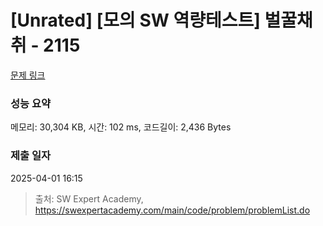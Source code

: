 # [Unrated] [모의 SW 역량테스트] 벌꿀채취 - 2115 

[문제 링크](https://swexpertacademy.com/main/code/problem/problemDetail.do?contestProbId=AV5V4A46AdIDFAWu) 

### 성능 요약

메모리: 30,304 KB, 시간: 102 ms, 코드길이: 2,436 Bytes

### 제출 일자

2025-04-01 16:15



> 출처: SW Expert Academy, https://swexpertacademy.com/main/code/problem/problemList.do